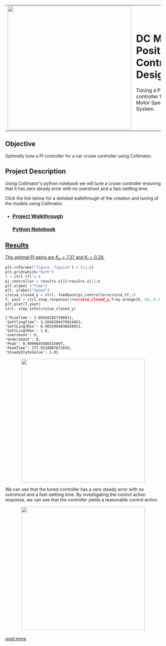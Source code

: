 

<table>
<td><img src="https://user-images.githubusercontent.com/44644848/171924288-b91aefdb-55aa-49b7-93d6-4e0d7cfb503f.jpg"  width=400/></td>
<td><p><h1>DC Motor Position Controller Design</h1></p>
<p>Tuning a PID controller for a DC Motor Speed System.</p>
</table>

## Objective
Optimally tune a PI controller for a car cruise controller using Collimator.

## Project Description
Using Collimator's python notebook we will tune a cruise controller ensuring that it has zero steady error with no overshoot and a fast-settling time.

Click the link below for a detialed walkthrough of the creation and tuning of the models using Collimator.

<ul>
  <li><h3><a href="https://www.collimator.ai/tutorials/optimal-cruise-control" target="_blank">Project Walkthrough</a</h3> </li>
  <h3><a href="https://github.com/collimator-ai/examples/blob/main/cruise-control/cruise-control-notebook.py">Python Notebook</a</h3></li>
</ul>

## Results

The optimal PI gains are $K_p = 7.37$ and $K_i = 0.29$. 

```python
plt.rcParams("figure. figsize"] = (12,8)
plt.grid(which="both")
3 = ctrl.tf('s')
pi_controller = results.x[0}+results.x[11/s
plt.xlabel ("Time")
plt. ylabel("Speed")
cruise_closed_y = ctrl. feedback(pi_controllerscruise_tf,1)
T, yout = ctrl.step_response(10scruise_closed_y,T=np.arange(O, 50, 0.1))
plt.plot(T,yout)
ctrl. step_info(cruise_closed_y)   
```
```text
{'RiseTime': 2.059281027398911,
'SettlingTime’: 3.5694204474914453,
‘SettLinglMin': 0.9032064836020911,
‘SettLinglMax': 1.0,
'overshoot': 0,
'Undershoot': 0,
'Peak': 0.9999845586515097,
'PeakTime’: 177.9218807672659,
'SteadyStateValue': 1.0}
```

<p align="center">
<img src="https://user-images.githubusercontent.com/44644848/172439183-9eb304ea-53af-42c5-a033-82801b9acaaa.png" width="400"/>
</p>
    
We can see that the tuned controller has a zero steady error with no overshoot and a fast-settling time. By investigating the control action response, we can see that the controller yields a reasonable control action.     

<p align="center">
<img src="https://user-images.githubusercontent.com/44644848/172439189-5b7beb7f-d0b4-4426-bdb4-d97f271c7e3d.png" width="400"/>
</p>
  
<h6><a href="https://www.collimator.ai/tutorials/optimal-cruise-control" target="_blank">read more</a></h6></li>

